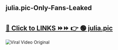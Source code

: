 
 ## julia.pic-Only-Fans-Leaked

# <h2><a href="https://clipsfans.com/julia.pic&ref=git">🔗 Click to LINKS ⏩⏩ 👉 🟢 julia.pic </a></h2>

<a href="https://clipsfans.com/julia.pic&ref=git" rel="nofollow" data-target="animated-image.originalLink"><img src="https://i.ibb.co.com/xMMVF88/686577567.gif" alt="Viral Video Original" style="max-width: 100%; display: inline-block;" data-target="animated-image.originalImage"></a>
